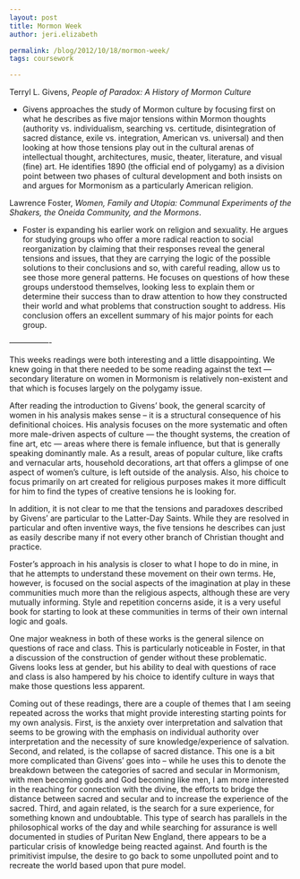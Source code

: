 ```yaml
---
layout: post
title: Mormon Week
author: jeri.elizabeth

permalink: /blog/2012/10/18/mormon-week/
tags: coursework

---
```

Terryl L. Givens, *People of Paradox: A History of Mormon Culture*

*   Givens approaches the study of Mormon culture by focusing first on what he describes as five major tensions within Mormon thoughts (authority vs. individualism, searching vs. certitude, disintegration of sacred distance, exile vs. integration, American vs. universal) and then looking at how those tensions play out in the cultural arenas of intellectual thought, architectures, music, theater, literature, and visual (fine) art. He identifies 1890 (the official end of polygamy) as a division point between two phases of cultural development and both insists on and argues for Mormonism as a particularly American religion.

Lawrence Foster, *Women, Family and Utopia: Communal Experiments of the Shakers, the Oneida Community, and the Mormons*.

*   Foster is expanding his earlier work on religion and sexuality. He argues for studying groups who offer a more radical reaction to social reorganization by claiming that their responses reveal the general tensions and issues, that they are carrying the logic of the possible solutions to their conclusions and so, with careful reading, allow us to see those more general patterns. He focuses on questions of how these groups understood themselves, looking less to explain them or determine their success than to draw attention to how they constructed their world and what problems that construction sought to address. His conclusion offers an excellent summary of his major points for each group.

&#8212;&#8212;&#8212;&#8212;&#8212;-

This weeks readings were both interesting and a little disappointing. We knew going in that there needed to be some reading against the text &#8212; secondary literature on women in Mormonism is relatively non-existent and that which is focuses largely on the polygamy issue.

After reading the introduction to Givens&#8217; book, the general scarcity of women in his analysis makes sense &#8211; it is a structural consequence of his definitional choices. His analysis focuses on the more systematic and often more male-driven aspects of culture &#8212; the thought systems, the creation of fine art, etc &#8212; areas where there is female influence, but that is generally speaking dominantly male. As a result, areas of popular culture, like crafts and vernacular arts, household decorations, art that offers a glimpse of one aspect of women&#8217;s culture, is left outside of the analysis. Also, his choice to focus primarily on art created for religious purposes makes it more difficult for him to find the types of creative tensions he is looking for.

In addition, it is not clear to me that the tensions and paradoxes described by Givens&#8217; are particular to the Latter-Day Saints. While they are resolved in particular and often inventive ways, the five tensions he describes can just as easily describe many if not every other branch of Christian thought and practice.

Foster&#8217;s approach in his analysis is closer to what I hope to do in mine, in that he attempts to understand these movement on their own terms. He, however, is focused on the social aspects of the imagination at play in these communities much more than the religious aspects, although these are very mutually informing. Style and repetition concerns aside, it is a very useful book for starting to look at these communities in terms of their own internal logic and goals.

One major weakness in both of these works is the general silence on questions of race and class. This is particularly noticeable in Foster, in that a discussion of the construction of gender without these problematic. Givens looks less at gender, but his ability to deal with questions of race and class is also hampered by his choice to identify culture in ways that make those questions less apparent.

Coming out of these readings, there are a couple of themes that I am seeing repeated across the works that might provide interesting starting points for my own analysis. First, is the anxiety over interpretation and salvation that seems to be growing with the emphasis on individual authority over interpretation and the necessity of sure knowledge/experience of salvation. Second, and related, is the collapse of sacred distance. This one is a bit more complicated than Givens&#8217; goes into &#8211; while he uses this to denote the breakdown between the categories of sacred and secular in Mormonism, with men becoming gods and God becoming like men, I am more interested in the reaching for connection with the divine, the efforts to bridge the distance between sacred and secular and to increase the experience of the sacred. Third, and again related, is the search for a sure experience, for something known and undoubtable. This type of search has parallels in the philosophical works of the day and while searching for assurance is well documented in studies of Puritan New England, there appears to be a particular crisis of knowledge being reacted against. And fourth is the primitivist impulse, the desire to go back to some unpolluted point and to recreate the world based upon that pure model.
